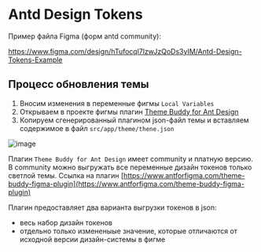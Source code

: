 # Antd Design Tokens

Пример файла Figma (форм antd community):

https://www.figma.com/design/hTufocql7lzwJzQoDs3yIM/Antd-Design-Tokens-Example

## Процесс обновления темы

1. Вносим изменения в переменные фигмы `Local Variables`
2. Открываем в проекте фигмы плагин [Theme Buddy for Ant Design](https://www.figma.com/community/plugin/1306154519372265335/theme-buddy-for-ant-design)
3. Копируем сгенерированный плагином json-файл темы и вставляем содержимое в файл `src/app/theme/thene.json`

![image](https://github.com/user-attachments/assets/1ef0b362-db2b-46f9-9dae-662f76e67b0f)

Плагин `Theme Buddy for Ant Design` имеет community и платную версию. В community можно выгружать все переменные дизайн токенов только светлой темы.
Ссылка на плагин [https://www.antforfigma.com/theme-buddy-figma-plugin](https://www.antforfigma.com/theme-buddy-figma-plugin)

Плагин предоставляет два варианта выгрузки токенов в json: 
- весь набор дизайн токенов
- отдельно только измененыые значение, которые отличаются от исходной версии дизайн-системы в фигме
